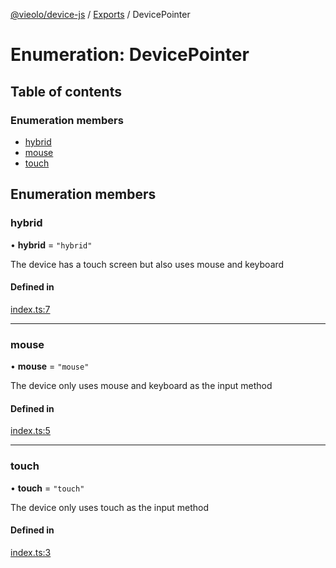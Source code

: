 [@vieolo/device-js](../README.md) / [Exports](../modules.md) / DevicePointer

# Enumeration: DevicePointer

## Table of contents

### Enumeration members

- [hybrid](DevicePointer.md#hybrid)
- [mouse](DevicePointer.md#mouse)
- [touch](DevicePointer.md#touch)

## Enumeration members

### hybrid

• **hybrid** = `"hybrid"`

The device has a touch screen but also uses mouse and keyboard

#### Defined in

[index.ts:7](https://github.com/Vieolo/device-js/blob/e477922/src/index.ts#L7)

___

### mouse

• **mouse** = `"mouse"`

The device only uses mouse and keyboard as the input method

#### Defined in

[index.ts:5](https://github.com/Vieolo/device-js/blob/e477922/src/index.ts#L5)

___

### touch

• **touch** = `"touch"`

The device only uses touch as the input method

#### Defined in

[index.ts:3](https://github.com/Vieolo/device-js/blob/e477922/src/index.ts#L3)
